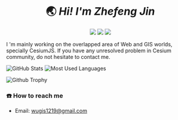 <h1 align='center'> 🌏 <i>Hi! I'm Zhefeng Jin</i></h1>

<p align="center">
<a href="https://www.linkedin.com/in/zhefeng-jin-4ab9b3145/"><img src="https://img.shields.io/badge/My-Linkedin-green.svg" /></a>
<a href="https://coolgis.org/portfolio/"><img src="https://img.shields.io/badge/My-Portfolio-yellow" /></a>
<a href="http://opensource.org/licenses/MIT"><img src="https://visitor-badge.laobi.icu/badge?page_id=3DGISKing.zhefengjin" /></a>
</p>

I 'm mainly working on the overlapped area of Web and GIS worlds, specially CesiumJS.
If you have any unresolved problem in Cesium community, do not hesitate to contact me.

![GitHub Stats](https://github-readme-stats-git-masterrstaa-rickstaa.vercel.app/api?username=3DGISKing&show_icons=true&theme=radical)
![Most Used Languages](https://github-readme-stats.vercel.app/api/top-langs/?username=3DGISKing&layout=compact)

![Github Trophy](https://github-profile-trophy.vercel.app/?username=codemaker2015&theme=discord)

### **☎️** How to reach me

- Email: wugis1219@gmail.com
